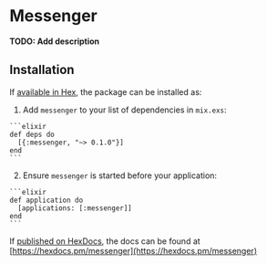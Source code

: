 # Messenger

**TODO: Add description**

## Installation

If [available in Hex](https://hex.pm/docs/publish), the package can be installed as:

  1. Add `messenger` to your list of dependencies in `mix.exs`:

    ```elixir
    def deps do
      [{:messenger, "~> 0.1.0"}]
    end
    ```

  2. Ensure `messenger` is started before your application:

    ```elixir
    def application do
      [applications: [:messenger]]
    end
    ```

If [published on HexDocs](https://hex.pm/docs/tasks#hex_docs), the docs can
be found at [https://hexdocs.pm/messenger](https://hexdocs.pm/messenger)

